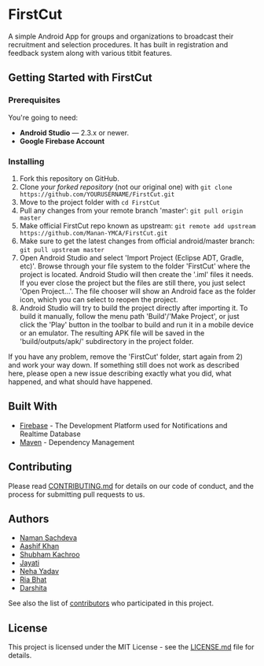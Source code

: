 # FirstCut
A simple Android App for groups and organizations to broadcast their recruitment and selection procedures. It has built in registration and feedback system along with various titbit features.

## Getting Started with FirstCut

### Prerequisites

You're going to need:
- **Android Studio** — 2.3.x or newer.
- **Google Firebase Account**

### Installing

1. Fork this repository on GitHub.
2. Clone *your forked repository* (not our original one) with `git clone https://github.com/YOURUSERNAME/FirstCut.git`
3. Move to the project folder with ```cd FirstCut```
4. Pull any changes from your remote branch 'master': ```git pull origin master```
5. Make official FirstCut repo known as upstream: ```git remote add upstream https://github.com/Manan-YMCA/FirstCut.git```
6. Make sure to get the latest changes from official android/master branch: ```git pull upstream master```
7. Open Android Studio and select 'Import Project (Eclipse ADT, Gradle, etc)'. Browse through your file system to the folder 'FirstCut' where the project is located. Android Studio will then create the '.iml' files it needs. If you ever close the project but the files are still there, you just select 'Open Project…'. The file chooser will show an Android face as the folder icon, which you can select to reopen the project.
8. Android Studio will try to build the project directly after importing it. To build it manually, follow the menu path 'Build'/'Make Project', or just click the 'Play' button in the toolbar to build and run it in a mobile device or an emulator. The resulting APK file will be saved in the 'build/outputs/apk/' subdirectory in the project folder.

If you have any problem, remove the 'FirstCut' folder, start again from 2) and work your way down. If something still does not work as described here, please open a new issue describing exactly what you did, what happened, and what should have happened.

## Built With

* [Firebase](https://firebase.google.com/) - The Development Platform used for Notifications and Realtime Database
* [Maven](https://maven.apache.org/) - Dependency Management

## Contributing

Please read [CONTRIBUTING.md](CONTRIBUTING.md) for details on our code of conduct, and the process for submitting pull requests to us.

## Authors

* [Naman Sachdeva](https://github.com/namansachdeva)
* [Aashif Khan](https://github.com/aashifkhanate)
* [Shubham Kachroo](https://github.com/the-Alchemister)
* [Jayati](https://github.com/jayati2016)
* [Neha Yadav](https://github.com/nehayadav113)
* [Ria Bhat](https://github.com/riabhat)
* [Darshita](https://github.com/darshita1108)

See also the list of [contributors](https://github.com/Manan-YMCA/FirstCut/graphs/contributors) who participated in this project.

## License

This project is licensed under the MIT License - see the [LICENSE.md](LICENSE.md) file for details.
